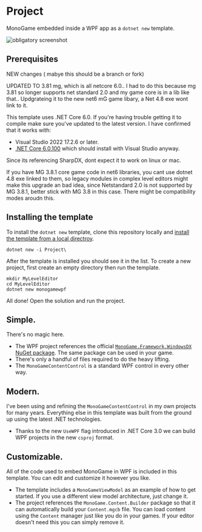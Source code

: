 # Project

MonoGame embedded inside a WPF app as a `dotnet new` template.

![obligatory screenshot](.template.config/screenshot.png)

## Prerequisites

NEW changes ( mabye this should be a branch or fork) 

UPDATED TO 3.81 mg, which is all netcore 6.0.. I had to do this because mg 3.81 so longer supports net standard 2.0 and my game core is in a lib like that.. Updgrateing it to the new net6 mG  game libary, a Net 4.8 exe wont link to it.

This template uses .NET Core 6.0. If you're having trouble getting it to compile make sure you've updated to the latest version. I have confirmed that it works with:

 - Visual Studio 2022 17.2.6  or later.
 - [.NET Core 6.0.100](https://dotnet.microsoft.com/download/dotnet-core/6.0) which should install with Visual Studio anyway.

    
Since its referencing SharpDX, dont expect it to work on linux or mac.


If you have MG 3.8.1 core game code in net6 libraries, you cant use dotnet 4.8 exe linked to them, so legacy modules in complex level editors might make this upgrade an bad idea, since Netstandard 2.0 is not supported by MG 3.8.1, better stick with MG 3.8 in this case.  There might be compatibility modes aroudn this.




## Installing the template

To install the `dotnet new` template, clone this repository locally and [install the template from a local directroy](https://docs.microsoft.com/en-us/dotnet/core/tools/custom-templates#to-install-a-template-from-a-file-system-directory).

```
dotnet new -i Project\
```

After the template is installed you should see it in the list. To create a new project, first create an empty directory then run the template.

```
mkdir MyLevelEditor
cd MyLevelEditor
dotnet new monogamewpf
```

All done! Open the solution and run the project.

## Simple. 

There's no magic here.

 - The WPF project references the official [`MonoGame.Framework.WindowsDX` NuGet package](https://www.nuget.org/packages/MonoGame.Framework.WindowsDX/). The same package can be used in your game.
 - There's only a handful of files required to do the heavy lifting. 
 - The `MonoGameContentControl` is a standard WPF control in every other way.

## Modern. 

I've been using and refining the `MonoGameContentControl` in my own projects for many years. Everything else in this template was built from the ground up using the latest .NET technologies.

 - Thanks to the new `UseWPF` flag introduced in .NET Core 3.0 we can build WPF projects in the new `csproj` format.
 
 
 
## Customizable.

All of the code used to embed MonoGame in WPF is included in this template. You can edit and customize it however you like. 

 - The template includes a `MonoGameViewModel` as an example of how to get started. If you use a different view model architecture, just change it.
 - The project references the `MonoGame.Content.Builder` package so that it can automatically build your `Content.mgcb` file. You can load content using the `Content` manager just like you do in your games. If your editor doesn't need this you can simply remove it.
